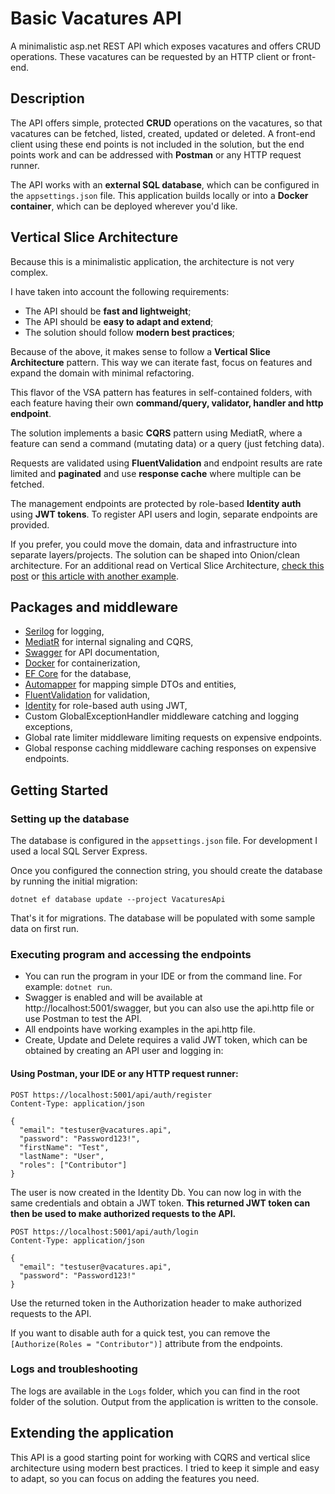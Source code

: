 ﻿# Basic Vacatures API

A minimalistic asp.net REST API which exposes vacatures and offers CRUD operations. 
These vacatures can be requested by an HTTP client or front-end.


## Description

The API offers simple, protected **CRUD** operations on the vacatures, so that vacatures can be fetched, listed, created, 
updated or deleted. A front-end client using these end points is not included in the solution, 
but the end points work and can be addressed with **Postman** or any HTTP request runner.

The API works with an **external SQL database**, which can be configured in the `appsettings.json` file.
This application builds locally or into a **Docker container**, which can be deployed wherever you'd like.


## Vertical Slice Architecture

Because this is a minimalistic application, the architecture is not very complex. 

I have taken into account the following requirements:

* The API should be **fast and lightweight**;
* The API should be **easy to adapt and extend**;
* The solution should follow **modern best practices**;

Because of the above, it makes sense to follow a **Vertical Slice Architecture** pattern. 
This way we can iterate fast, focus on features and expand the domain with minimal refactoring.

This flavor of the VSA pattern has  features in self-contained folders, with each feature having their own **command/query, 
validator, handler and http endpoint**.

The solution implements a basic **CQRS** pattern using MediatR, where a feature can send a command (mutating data) or 
a query (just fetching data).

Requests are validated using **FluentValidation** and endpoint results are rate limited and **paginated** and 
use **response cache** where multiple can be fetched.

The management endpoints are protected by role-based **Identity auth** using **JWT tokens**. To register API users and login,
separate endpoints are provided.

If you prefer, you could move the domain, data and infrastructure into separate layers/projects. The solution can be 
shaped into Onion/clean architecture. For an additional read on Vertical Slice Architecture, [check this post](https://www.jimmybogard.com/vertical-slice-architecture/) or [this article with another example](https://code-maze.com/vertical-slice-architecture-aspnet-core/).


## Packages and middleware

* [Serilog](https://serilog.net/) for logging,
* [MediatR](https://github.com/jbogard/MediatR) for internal signaling and CQRS,
* [Swagger](https://swagger.io/) for API documentation,
* [Docker](https://www.docker.com/) for containerization,
* [EF Core](https://docs.microsoft.com/en-us/ef/core/) for the database,
* [Automapper](https://automapper.org/) for mapping simple DTOs and entities,
* [FluentValidation](https://fluentvalidation.net/) for validation,
* [Identity](https://docs.microsoft.com/en-us/aspnet/core/security/authentication/identity/) for role-based auth using JWT,
* Custom GlobalExceptionHandler middleware catching and logging exceptions,
* Global rate limiter middleware limiting requests on expensive endpoints.
* Global response caching middleware caching responses on expensive endpoints.


## Getting Started

### Setting up the database

The database is configured in the `appsettings.json` file. For development I used a local SQL Server Express.

Once you configured the connection string, you should create the database by running the initial migration:

```
dotnet ef database update --project VacaturesApi
```
That's it for migrations. The database will be populated with some sample data on first run.

### Executing program and accessing the endpoints

* You can run the program in your IDE or from the command line. For example: `dotnet run`.
* Swagger is enabled and will be available at http://localhost:5001/swagger, but you can also use the api.http file or use Postman to test the API.
* All endpoints have working examples in the api.http file.
* Create, Update and Delete requires a valid JWT token, which can be obtained by creating an API user and logging in:

#### Using Postman, your IDE or any HTTP request runner:

```
POST https://localhost:5001/api/auth/register
Content-Type: application/json

{
  "email": "testuser@vacatures.api",
  "password": "Password123!",
  "firstName": "Test",
  "lastName": "User",
  "roles": ["Contributor"]
}
```

The user is now created in the Identity Db. You can now log in with the same credentials and obtain a JWT token.
**This returned JWT token can then be used to make authorized requests to the API.**

```
POST https://localhost:5001/api/auth/login
Content-Type: application/json

{
  "email": "testuser@vacatures.api",
  "password": "Password123!"
}
```

Use the returned token in the Authorization header to make authorized requests to the API.

If you want to disable auth for a quick test, you can remove the `[Authorize(Roles = "Contributor")]` attribute from the endpoints.


### Logs and troubleshooting

The logs are available in the `Logs` folder, which you can find in the root folder of the solution.
Output from the application is written to the console.


## Extending the application

This API is a good starting point for working with CQRS and vertical slice architecture using modern best practices. 
I tried to keep it simple and easy to adapt, so you can focus on adding the features you need.